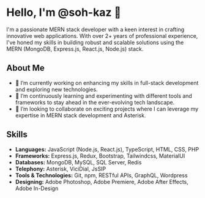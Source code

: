 # Hello, I'm @soh-kaz 👋

I'm a passionate MERN stack developer with a keen interest in crafting innovative web applications. With over 2+ years of professional experience, 
I've honed my skills in building robust and scalable solutions using the MERN (MongoDB, Express.js, React.js, Node.js) stack.

## About Me

- 🔭 I’m currently working on enhancing my skills in full-stack development and exploring new technologies.
- 🌱 I’m continuously learning and experimenting with different tools and frameworks to stay ahead in the ever-evolving tech landscape.
- 👯 I’m looking to collaborate on exciting projects where I can leverage my expertise in MERN stack development and Asterisk.


## Skills

- **Languages:** JavaScript (Node.js, React.js), TypeScript, HTML, CSS, PHP
- **Frameworks:** Express.js, Redux, Bootstrap, Tailwindcss, MaterialUI
- **Databases:** MongoDB, MySQL, SQL Server, Redis
- **Telephony:** Asterisk, ViciDial, JsSIP
- **Tools & Technologies:** Git, npm, RESTful APIs, GraphQL, Wordpress
- **Designing:** Adobe Photoshop, Adobe Premiere, Adobe After Effects, Adobe In-Design
